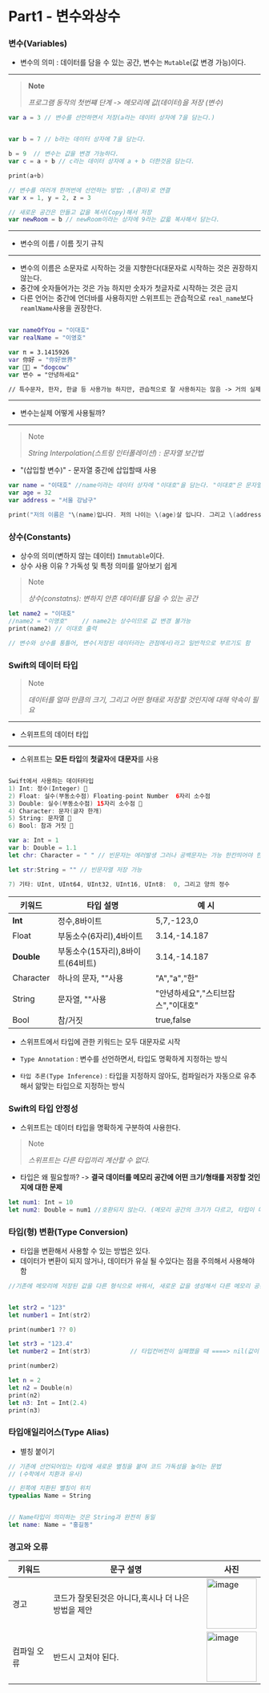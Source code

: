# Part1 - 변수와상수 

### 변수(Variables)
* 변수의 의미 : 데이터를 담을 수 있는 공간, 변수는 `Mutable`(값 변경 가능)이다.

-----------


> **Note**
>
> 
>  *프로그램 동작의 첫번쨰 단계 -> 메모리에 값(데이터)을 저장 (변수)*

```Swift
var a = 3 // 변수를 선언하면서 저장(a라는 데이터 상자에 7을 담는다.)


var b = 7 // b라는 데이터 상자에 7을 담는다.

b = 9  // 변수는 값을 변경 가능하다.
var c = a + b // c라는 데이터 상자에 a + b 더한것음 담는다.

print(a+b)

// 변수를 여러개 한꺼번에 선언하는 방법: ,(콤마)로 연결
var x = 1, y = 2, z = 3

// 새로운 공간은 만들고 값을 복사(Copy)해서 저장
var newRoom = b // newRoom이라는 상자에 9라는 값읇 복사해서 담는다.
```
--------
* 변수의 이름 / 이름 짓기 규칙
--------
- 변수의 이름은 소문자로 시작하는 것을 지향한다(대문자로 시작하는 것은 권장하지 않는다.
- 중간에 숫자들어가는 것은 가능 하지만 숫자가 첫글자로 시작하는 것은 금지
- 다른 언어는 중간에 언더바를 사용하지만 스위프트는 관습적으로 `real_name`보다 `reamlName`사용을 권장한다.
```Swift

var nameOfYou = "이대호"
var realName = "이영호"

var π = 3.1415926
var 你好 = "你好世界"
var 🐶🐮 = "dogcow"
var 변수 = "안녕하세요"

// 특수문자, 한자, 한글 등 사용가능 하지만, 관습적으로 잘 사용하지는 않음 -> 거의 실제로 사용하지 않는다.
```


----------
* 변수는실제 어떻게 사용될까?
--------

> Note
>
> *String Interpolation(스트링 인터폴레이션) : 문자열 보간법*

- "\(삽입할 변수)" - 문자열 중간에 삽입할때 사용
```Swift
var name = "이대호" //name이라는 데이터 상자에 "이대호"을 담는다. "이대호"은 문자열
var age = 32
var address = "서울 강남구"

print("저의 이름은 "\(name)입니다. 저의 나이는 \(age)살 입니다. 그리고 \(address)에 살고 있습니다.")

```

### 상수(Constants)
* 상수의 의미(변하지 않는 데이터) `Immutable`이다.
* 상수 사용 이유 ? 가독성 및 특정 의미를 알아보기 쉽게

> Note
>
> *상수(constatns): 변하지 안흔 데이터를 담을 수 있는 공간*


```Swift
let name2 = "이대호"
//name2 = "이영호"    // name2는 상수이므로 값 변경 불가능
print(name2) // 이대호 출력

// 변수와 상수를 통틀어, 변수(저장된 데이터라는 관점에서)라고 일반적으로 부르기도 함

```
### Swift의 데이터 타입

> Note
>
> *데이터를 얼마 만큼의 크기, 그리고 어떤 형태로 저장할 것인지에 대해 약속이 필요*
-----------
* 스위프트의 데이터 타입
-----------
* 스위프트는 **모든 타입**의 **첫글자**에 **대문자**를 사용
```Swift

Swift에서 사용하는 데이터타입
1) Int: 정수(Integer) 🔸
2) Float: 실수(부동소수점) Floating-point Number  6자리 소수점
3) Double: 실수(부동소수점) 15자리 소수점 🔸
4) Character: 문자(글자 한개)
5) String: 문자열 🔸
6) Bool: 참과 거짓 🔸

var a: Int = 1
var b: Double = 1.1
let chr: Character = " " // 빈문자는 에러발생 그러나 공백문자는 가능 한칸띄어야 한다.

let str:String = "" // 빈문자열 저장 가능

7) 기타: UInt, UInt64, UInt32, UInt16, UInt8:  0, 그리고 양의 정수
```

|키워드|타입 설명| 예 시|
|------|---|---|
|**Int**|정수,8바이트|5,7,-123,0|
|Float|부동소수(6자리),4바이트|3.14,-14.187|
|**Double**|부동소수(15자리),8바이트(64비트)|3.14,-14.187|
|Character|하나의 문자, ""사용|"A","a","한"|
|String|문자열, ""사용|"안녕하세요","스티브잡스","이대호"|
|Bool|참/거짓|true,false|
* 스위프트에서 타입에 관한 키워드는 모두 대문자로 시작

* `Type Annotation` : 변수를 선언하면서, 타입도 명확하게 지정하는 방식
* `타입 추론(Type Inference)` : 타입을 지정하지 않아도, 컴파일러가 자동으로 유추해서 앎맞는 타입으로 지정하는 방식

### Swift의 타입 안정성
* 스위프트는 데이터 타입을 명확하게 구분하여 사용한다.

> Note
>
> *스위프트는 다른 타입끼리 계산할 수 없다.*

* 타입은 왜 필요할까?
  -> **결국 데이터를 메모리 공간에 어떤 크기/형태를 저장할 것인지에 대한 문제**

```Swift
let num1: Int = 10
let num2: Double = num1 //호환되지 않는다. (메모리 공간의 크기가 다르고, 타입이 다르다)

```
### 타입(형) 변환(Type Conversion)
* 타입을 변환해서 사용할 수 있는 방법은 있다.
* 데이터가 변환이 되지 않거나, 데이터가 유실 될 수있다는 점을 주의해서 사용해야 함

```Swift
//기존에 메모리에 저장된 값을 다른 형식으로 바꿔서, 새로운 값을 생성해서 다른 메모리 공간에 다시 저장


let str2 = "123"
let number1 = Int(str2)

print(number1 ?? 0)

let str3 = "123.4"
let number2 = Int(str3)           // 타입컨버전이 실패했을 때 ====> nil(값이 없음)이 리턴될 수 있다.

print(number2)

let n = 2
let n2 = Double(n)
print(n2)
let n3: Int = Int(2.4)
print(n3)

```
### 타입애일리어스(Type Alias)
* 별칭 붙이기

```Swift
// 기존에 선언되어있는 타입에 새로운 별칭을 붙여 코드 가독성을 높이는 문법
// (수학에서 치환과 유사)

// 왼쪽에 치환된 별칭이 위치
typealias Name = String


// Name타입이 의미하는 것은 String과 완전히 동일
let name: Name = "홍길동"

```
### 경고와 오류
|키워드|문구 설명|사진|
|------|---|----|
|경고|코드가 잘못된것은 아니다,혹시나 더 나은 방법을 제안|<img width="100" alt="image" src="https://github.com/leedaeho8078/Swift_basic/assets/83402908/fdc0333f-f032-432b-b91e-c5aa2d5b9211">|
|컴파일 오류|반드시 고쳐야 된다.|<img width="100" alt="image" src="https://github.com/leedaeho8078/Swift_basic/assets/83402908/2484ca2a-72d8-405c-9638-d84f9c41788c">


